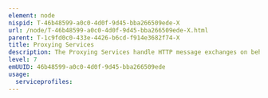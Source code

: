 ```yaml
---
element: node
nispid: T-46b48599-a0c0-4d0f-9d45-bba266509ede-X
url: /node/T-46b48599-a0c0-4d0f-9d45-bba266509ede-X.html
parent: T-1c9fd0c0-433e-4426-b6cd-f914e3682f74-X
title: Proxying Services
description: The Proxying Services handle HTTP message exchanges on behalf of other entities. From the perspective of the partner in the message exchange, it is communicating with the proxy, and is not necessarily aware that this is the case. There are three main types of Proxying Services  # Forward Proxy - in this case, the user's client (which may be an Internet Browser or Services client) is configured to use the specific proxy in order to make requests on its behalf. The remote service provider sees the request as coming from the proxy, and not from the original client. # Reverse Proxy - in this case, the proxy is handling requests from clients as if it were the server. The request is sent to the proxy, which may return a response, or may forward the request to the actual server for further processing. # Transparent Proxy - a transparent proxy acts in much the same way as a forward proxy, but the client requires no configuration to use it. As far as the client is concerned, it is communicating directly with the server, as the communications are intercepted at the network layer rather than the application layer. Proxying Services tend to sit at the boundaries of organisations, either internal boundaries (between sites, before WAN links) or external boundaries (such as the Internet).
level: 7
emUUID: 46b48599-a0c0-4d0f-9d45-bba266509ede
usage:
  serviceprofiles:
---
```

